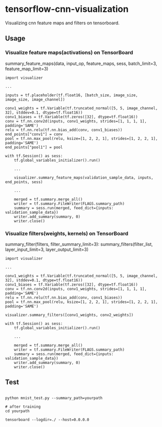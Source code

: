 # tensorflow-cnn-visualization
Visualizing cnn feature maps and filters on tensorboard.

## Usage

### Visualize feature maps(activations) on TensorBoard

summary_feature_maps(data, input_op, feature_maps, sess, batch_limit=3, feature_map_limit=3)

```
import visualizer

...

inputs = tf.placeholder(tf.float16, [batch_size, image_size, image_size, image_channel])

conv1_weights = tf.Variable(tf.truncated_normal([5, 5, image_channel, 32], stddev=0.1, dtype=tf.float16))
conv1_biases = tf.Variable(tf.zeros([32], dtype=tf.float16))
conv = tf.nn.conv2d(inputs, conv1_weights, strides=[1, 1, 1, 1], padding='SAME')
relu = tf.nn.relu(tf.nn.bias_add(conv, conv1_biases))
end_points["conv1"] = conv
pool = tf.nn.max_pool(relu, ksize=[1, 2, 2, 1], strides=[1, 2, 2, 1], padding='SAME')
end_points["pool1"] = pool

with tf.Session() as sess:
    tf.global_variables_initializer().run()

    ...

    visualizer.summary_feature_maps(validation_sample_data, inputs, end_points, sess)

    ...

    merged = tf.summary.merge_all()
    writer = tf.summary.FileWriter(FLAGS.summary_path)
    summary = sess.run(merged, feed_dict={inputs: validation_sample_data})
    writer.add_summary(summary, 0)
    writer.close()
```

### Visualize filters(weights, kernels) on TensorBoard

summary_filter(filters, filter_summary_limit=3):
summary_filters(filter_list, layer_input_limit=3, layer_output_limit=3)

```
import visualizer

...

conv1_weights = tf.Variable(tf.truncated_normal([5, 5, image_channel, 32], stddev=0.1, dtype=tf.float16))
conv1_biases = tf.Variable(tf.zeros([32], dtype=tf.float16))
conv = tf.nn.conv2d(inputs, conv1_weights, strides=[1, 1, 1, 1], padding='SAME')
relu = tf.nn.relu(tf.nn.bias_add(conv, conv1_biases))
pool = tf.nn.max_pool(relu, ksize=[1, 2, 2, 1], strides=[1, 2, 2, 1], padding='SAME')

visualizer.summary_filters([conv1_weights, conv2_weights])

with tf.Session() as sess:
    tf.global_variables_initializer().run()

    ...

    merged = tf.summary.merge_all()
    writer = tf.summary.FileWriter(FLAGS.summary_path)
    summary = sess.run(merged, feed_dict={inputs: validation_sample_data})
    writer.add_summary(summary, 0)
    writer.close()
```


## Test

```

python mnist_test.py --summary_path=yourpath

# after training
cd yourpath

tensorboard --logdir=./ --host=0.0.0.0


```